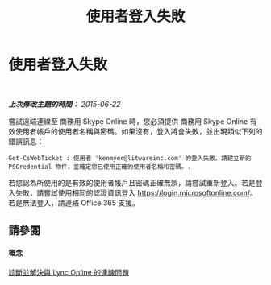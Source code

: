 ﻿---
title: 使用者登入失敗
TOCTitle: 使用者登入失敗
ms:assetid: 006020cd-34d0-4a78-b5b4-e382d95ef04d
ms:mtpsurl: https://technet.microsoft.com/zh-tw/library/Dn329053(v=OCS.15)
ms:contentKeyID: 56269059
ms.date: 08/10/2015
mtps_version: v=OCS.15
ms.translationtype: HT
---

# 使用者登入失敗

 

_**上次修改主題的時間：** 2015-06-22_

嘗試遠端連線至 商務用 Skype Online 時，您必須提供 商務用 Skype Online 有效使用者帳戶的使用者名稱與密碼。如果沒有，登入將會失敗，並出現類似下列的錯誤訊息：

    Get-CsWebTicket : 使用者 'kenmyer@litwareinc.com' 的登入失敗。請建立新的 PSCredential 物件，並確定您已使用正確的使用者名稱和密碼。.

若您認為所使用的是有效的使用者帳戶且密碼正確無誤，請嘗試重新登入。若是登入失敗，請嘗試使用相同的認證資訊登入 <https://login.microsoftonline.com/>。若是無法登入，請連絡 Office 365 支援。

## 請參閱

#### 概念

[診斷並解決與 Lync Online 的連線問題](diagnosing-and-resolving-connection-problems-with-skype-for-business-online.md)

